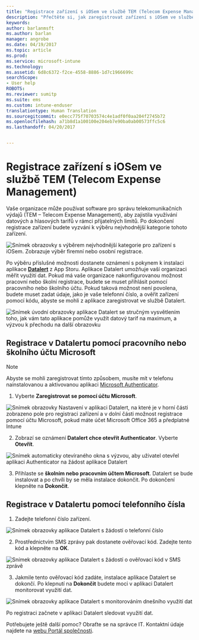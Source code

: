 ```yaml
---
title: "Registrace zařízení s iOSem ve službě TEM (Telecom Expense Management) pomocí Intune"
description: "Přečtěte si, jak zaregistrovat zařízení s iOSem ve službě TEM (Telecom Expense Management)."
keywords: 
author: barlanmsft
ms.author: barlan
manager: angrobe
ms.date: 04/19/2017
ms.topic: article
ms.prod: 
ms.service: microsoft-intune
ms.technology: 
ms.assetid: 6d8c6372-f2ce-4558-8886-1d7c1966699c
searchScope:
- User help
ROBOTS: 
ms.reviewer: sumitp
ms.suite: ems
ms.custom: intune-enduser
translationtype: Human Translation
ms.sourcegitcommit: e0ecc775f70703574c4e1adf0f0aa204f2745b72
ms.openlocfilehash: a71b8d1a100100e204eb7e90ba0ab00573ffc5c6
ms.lasthandoff: 04/20/2017


---
```


# <a name="enroll-your-ios-device-in-telecom-expense-management"></a>Registrace zařízení s iOSem ve službě TEM (Telecom Expense Management)

Vaše organizace může používat software pro správu telekomunikačních výdajů (TEM – Telecom Expense Management), aby zajistila využívání datových a hlasových tarifů v rámci přijatelných limitů. Po dokončení registrace zařízení budete vyzváni k výběru nejvhodnější kategorie tohoto zařízení.

  ![Snímek obrazovky s výběrem nejvhodnější kategorie pro zařízení s iOSem. Zobrazuje výběr firemní nebo osobní registrace.](./media/ios-enroll-10-tem-select-best-category.png)

Po výběru příslušné možnosti dostanete oznámení s pokynem k instalaci aplikace [__Datalert__](https://itunes.apple.com/app/datalert/id771029268?mt=8) z App Storu. Aplikace Datalert umožňuje vaší organizaci měřit využití dat. Pokud má vaše organizace nakonfigurovanou možnost pracovní nebo školní registrace, budete se muset přihlásit pomocí pracovního nebo školního účtu. Pokud taková možnost není povolena, budete muset zadat údaje, jako je vaše telefonní číslo, a ověřit zařízení pomocí kódu, abyste se mohli z aplikace zaregistrovat ve službě Datalert.

  ![Snímek úvodní obrazovky aplikace Datalert se stručným vysvětlením toho, jak vám tato aplikace pomůže využít datový tarif na maximum, a výzvou k přechodu na další obrazovku](./media/ios-enroll-11-tem-datalert-setup.png)

## <a name="enroll-into-datalert-using-your-microsoft-work-or-school-account"></a>Registrace v Datalertu pomocí pracovního nebo školního účtu Microsoft

> [!NOTE]
> Abyste se mohli zaregistrovat tímto způsobem, musíte mít v telefonu nainstalovanou a aktivovanou aplikaci [Microsoft Authenticator](https://docs.microsoft.com/azure/multi-factor-authentication/end-user/microsoft-authenticator-app-how-to).

1. Vyberte __Zaregistrovat se pomocí účtu Microsoft__.

  ![Snímek obrazovky Nastavení v aplikaci Datalert, na které je v horní části zobrazeno pole pro registraci zařízení a v dolní části možnost registrace pomocí účtu Microsoft, pokud máte účet Microsoft Office 365 a předplatné Intune](./media/ios-enroll-11a-tem-datalert-enroll-msft-account.png)

2. Zobrazí se oznámení __Datalert chce otevřít Authenticator__. Vyberte __Otevřít__.

  ![Snímek automaticky otevíraného okna s výzvou, aby uživatel otevřel aplikaci Authenticator na žádost aplikace Datalert](./media/ios-enroll-11b-tem-datalert-open-authenticator.png)

3. Přihlaste se __školním nebo pracovním účtem Microsoft__. Datalert se bude instalovat a po chvíli by se měla instalace dokončit. Po dokončení klepněte na __Dokončit__.

## <a name="enroll-into-datalert-using-your-phone-number"></a>Registrace v Datalertu pomocí telefonního čísla

1. Zadejte telefonní číslo zařízení.

  ![Snímek obrazovky aplikace Datalert s žádostí o telefonní číslo](./media/ios-enroll-12-tem-datalert-phone-number.png)

2. Prostřednictvím SMS zprávy pak dostanete ověřovací kód. Zadejte tento kód a klepněte na __OK__.

  ![Snímek obrazovky aplikace Datalert s žádostí o ověřovací kód v SMS zprávě](./media/ios-enroll-13-tem-datalert-sms.png)

3. Jakmile tento ověřovací kód zadáte, instalace aplikace Datalert se dokončí. Po klepnutí na __Dokončit__ budete moci v aplikaci Datalert monitorovat využití dat.

  ![Snímek obrazovky aplikace Datalert s monitorováním dnešního využití dat](./media/ios-enroll-14-tem-datalert-monitoring-active.png)

Po registraci začnete v aplikaci Datalert sledovat využití dat.

Potřebujete ještě další pomoc? Obraťte se na správce IT. Kontaktní údaje najdete na [webu Portál společnosti](http://portal.manage.microsoft.com).

